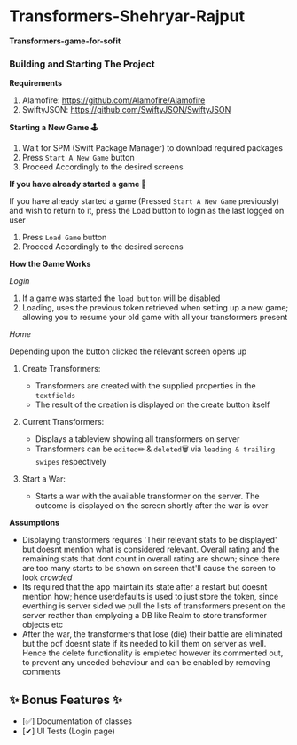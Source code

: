 # Transformers-Shehryar-Rajput
**Transformers-game-for-sofit**

### Building and Starting The Project

**Requirements**
1. Alamofire: https://github.com/Alamofire/Alamofire
2. SwiftyJSON: https://github.com/SwiftyJSON/SwiftyJSON

**Starting a New Game 🕹**

1. Wait for SPM (Swift Package Manager) to download required packages
2. Press `Start A New Game` button
3. Proceed Accordingly to the desired screens

**If you have already started a game 💾**

If you have already started a game (Pressed `Start A New Game` previously) and wish to return to it, press the Load button to login as the last logged on user

1. Press `Load Game` button
2. Proceed Accordingly to the desired screens


**How the Game Works**

_Login_

1. If a game was started the `load button` will be disabled
2. Loading, uses the previous token retrieved when setting up a new game; allowing you to resume your old game with all your transformers present

_Home_

Depending upon the button clicked the relevant screen opens up

1. Create Transformers:
    - Transformers are created with the supplied properties in the `textfields`
    - The result of the creation is displayed on the create button itself
   
2. Current Transformers:
    - Displays a tableview showing all transformers on server
    - Transformers can be `edited`✏ & `deleted`🗑️ via `leading & trailing swipes` respectively

3. Start a War:
    - Starts a war with the available transformer on the server. The outcome is displayed on the screen shortly after the war is over

**Assumptions**

- Displaying transformers requires 'Their relevant stats to be displayed' but doesnt mention what is considered relevant. Overall rating and the remaining stats that dont count in overall rating are shown; since there are too many starts to be shown on screen that'll cause the screen to look _crowded_
- Its required that the app maintain its state after a restart but doesnt mention how; hence userdefaults is used to just store the token, since everthing is server sided we pull the lists of transformers present on the server reather than emplyoing a DB like Realm to store transformer objects etc
- After the war, the transformers that lose (die) their battle are eliminated but the pdf doesnt state if its needed to kill them on server as well. Hence the delete functionality is empleted however its commented out, to prevent any uneeded behaviour and can be enabled by removing comments


## ✨ Bonus Features ✨ ##
-   [✅] Documentation of classes
-   [✔] UI Tests (Login page)
